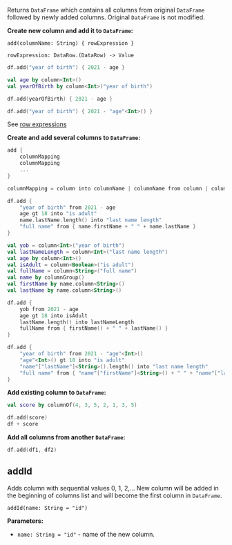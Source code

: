 [//]: # (title: add)

<!---IMPORT org.jetbrains.kotlinx.dataframe.samples.api.Modify-->

Returns `DataFrame` which contains all columns from original `DataFrame` followed by newly added columns. Original `DataFrame` is not modified.

**Create new column and add it to `DataFrame`:**

```text
add(columnName: String) { rowExpression }

rowExpression: DataRow.(DataRow) -> Value
```

<!---FUN add-->
<tabs>
<tab title="Properties">

```kotlin
df.add("year of birth") { 2021 - age }
```

</tab>
<tab title="Accessors">

```kotlin
val age by column<Int>()
val yearOfBirth by column<Int>("year of birth")

df.add(yearOfBirth) { 2021 - age }
```

</tab>
<tab title="Strings">

```kotlin
df.add("year of birth") { 2021 - "age"<Int>() }
```

</tab></tabs>
<!---END-->

See [row expressions](DataRow.md#row-expressions)

**Create and add several columns to `DataFrame`:**

```kotlin
add { 
    columnMapping
    columnMapping
    ...
}

columnMapping = column into columnName | columnName from column | columnName from { rowExpression }
```

<!---FUN addMany-->
<tabs>
<tab title="Properties">

```kotlin
df.add {
    "year of birth" from 2021 - age
    age gt 18 into "is adult"
    name.lastName.length() into "last name length"
    "full name" from { name.firstName + " " + name.lastName }
}
```

</tab>
<tab title="Accessors">

```kotlin
val yob = column<Int>("year of birth")
val lastNameLength = column<Int>("last name length")
val age by column<Int>()
val isAdult = column<Boolean>("is adult")
val fullName = column<String>("full name")
val name by columnGroup()
val firstName by name.column<String>()
val lastName by name.column<String>()

df.add {
    yob from 2021 - age
    age gt 18 into isAdult
    lastName.length() into lastNameLength
    fullName from { firstName() + " " + lastName() }
}
```

</tab>
<tab title="Strings">

```kotlin
df.add {
    "year of birth" from 2021 - "age"<Int>()
    "age"<Int>() gt 18 into "is adult"
    "name"["lastName"]<String>().length() into "last name length"
    "full name" from { "name"["firstName"]<String>() + " " + "name"["lastName"]<String>() }
}
```

</tab></tabs>
<!---END-->

**Add existing column to `DataFrame`:**

<!---FUN addExisting-->

```kotlin
val score by columnOf(4, 3, 5, 2, 1, 3, 5)

df.add(score)
df + score
```

<!---END-->

**Add all columns from another `DataFrame`:**

<!---FUN addDfs-->

```kotlin
df.add(df1, df2)
```

<!---END-->

## addId

Adds column with sequential values 0, 1, 2,... New column will be added in the beginning of columns list and will become the first column in `DataFrame`.

```
addId(name: String = "id")
```

**Parameters:**
* `name: String = "id"` - name of the new column.
